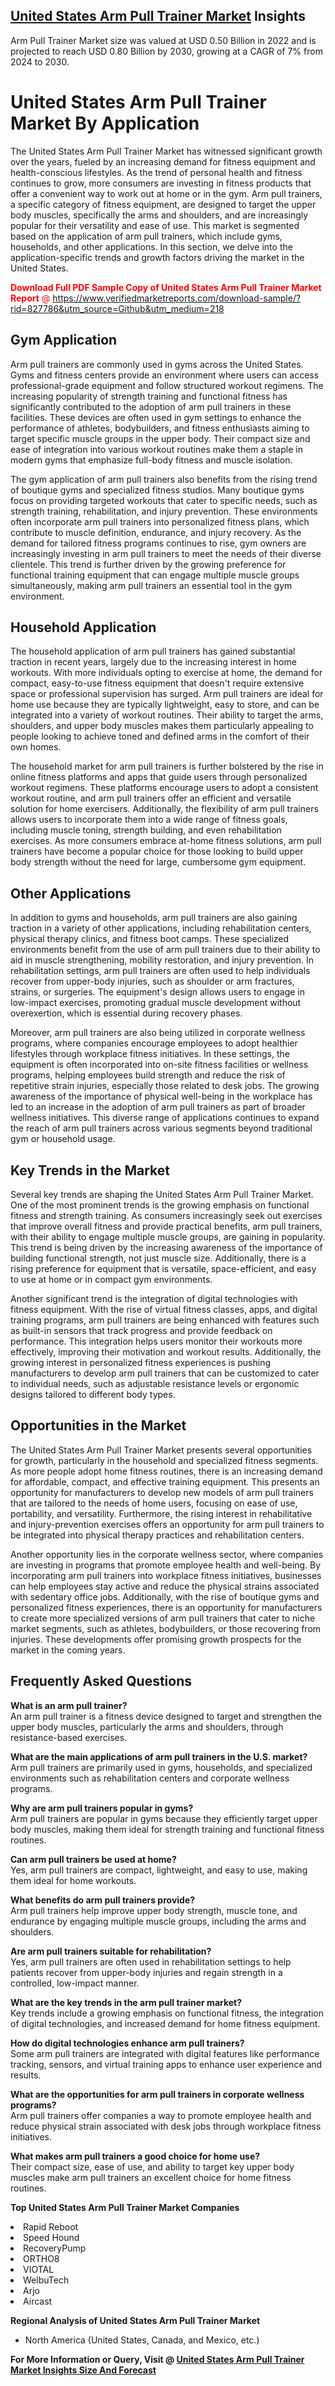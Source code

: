 <h2><a href="https://www.verifiedmarketreports.com/download-sample/?rid=827786&amp;utm_source=Github&amp;utm_medium=218" target="_blank">United States Arm Pull Trainer Market</a> Insights</h2><p>Arm Pull Trainer Market size was valued at USD 0.50 Billion in 2022 and is projected to reach USD 0.80 Billion by 2030, growing at a CAGR of 7% from 2024 to 2030.</p><p><h1>United States Arm Pull Trainer Market By Application</h1> <p>The United States Arm Pull Trainer Market has witnessed significant growth over the years, fueled by an increasing demand for fitness equipment and health-conscious lifestyles. As the trend of personal health and fitness continues to grow, more consumers are investing in fitness products that offer a convenient way to work out at home or in the gym. Arm pull trainers, a specific category of fitness equipment, are designed to target the upper body muscles, specifically the arms and shoulders, and are increasingly popular for their versatility and ease of use. This market is segmented based on the application of arm pull trainers, which include gyms, households, and other applications. In this section, we delve into the application-specific trends and growth factors driving the market in the United States. <p><span class=""><span style="color: #ff0000;"><strong>Download Full PDF Sample Copy of United States Arm Pull Trainer Market Report</strong> @ </span><a href="https://www.verifiedmarketreports.com/download-sample/?rid=827786&amp;utm_source=Github&amp;utm_medium=218" target="_blank">https://www.verifiedmarketreports.com/download-sample/?rid=827786&amp;utm_source=Github&amp;utm_medium=218</a></span></p></p> <h2>Gym Application</h2> <p>Arm pull trainers are commonly used in gyms across the United States. Gyms and fitness centers provide an environment where users can access professional-grade equipment and follow structured workout regimens. The increasing popularity of strength training and functional fitness has significantly contributed to the adoption of arm pull trainers in these facilities. These devices are often used in gym settings to enhance the performance of athletes, bodybuilders, and fitness enthusiasts aiming to target specific muscle groups in the upper body. Their compact size and ease of integration into various workout routines make them a staple in modern gyms that emphasize full-body fitness and muscle isolation.</p> <p>The gym application of arm pull trainers also benefits from the rising trend of boutique gyms and specialized fitness studios. Many boutique gyms focus on providing targeted workouts that cater to specific needs, such as strength training, rehabilitation, and injury prevention. These environments often incorporate arm pull trainers into personalized fitness plans, which contribute to muscle definition, endurance, and injury recovery. As the demand for tailored fitness programs continues to rise, gym owners are increasingly investing in arm pull trainers to meet the needs of their diverse clientele. This trend is further driven by the growing preference for functional training equipment that can engage multiple muscle groups simultaneously, making arm pull trainers an essential tool in the gym environment.</p> <h2>Household Application</h2> <p>The household application of arm pull trainers has gained substantial traction in recent years, largely due to the increasing interest in home workouts. With more individuals opting to exercise at home, the demand for compact, easy-to-use fitness equipment that doesn't require extensive space or professional supervision has surged. Arm pull trainers are ideal for home use because they are typically lightweight, easy to store, and can be integrated into a variety of workout routines. Their ability to target the arms, shoulders, and upper body muscles makes them particularly appealing to people looking to achieve toned and defined arms in the comfort of their own homes.</p> <p>The household market for arm pull trainers is further bolstered by the rise in online fitness platforms and apps that guide users through personalized workout regimens. These platforms encourage users to adopt a consistent workout routine, and arm pull trainers offer an efficient and versatile solution for home exercisers. Additionally, the flexibility of arm pull trainers allows users to incorporate them into a wide range of fitness goals, including muscle toning, strength building, and even rehabilitation exercises. As more consumers embrace at-home fitness solutions, arm pull trainers have become a popular choice for those looking to build upper body strength without the need for large, cumbersome gym equipment.</p> <h2>Other Applications</h2> <p>In addition to gyms and households, arm pull trainers are also gaining traction in a variety of other applications, including rehabilitation centers, physical therapy clinics, and fitness boot camps. These specialized environments benefit from the use of arm pull trainers due to their ability to aid in muscle strengthening, mobility restoration, and injury prevention. In rehabilitation settings, arm pull trainers are often used to help individuals recover from upper-body injuries, such as shoulder or arm fractures, strains, or surgeries. The equipment's design allows users to engage in low-impact exercises, promoting gradual muscle development without overexertion, which is essential during recovery phases.</p> <p>Moreover, arm pull trainers are also being utilized in corporate wellness programs, where companies encourage employees to adopt healthier lifestyles through workplace fitness initiatives. In these settings, the equipment is often incorporated into on-site fitness facilities or wellness programs, helping employees build strength and reduce the risk of repetitive strain injuries, especially those related to desk jobs. The growing awareness of the importance of physical well-being in the workplace has led to an increase in the adoption of arm pull trainers as part of broader wellness initiatives. This diverse range of applications continues to expand the reach of arm pull trainers across various segments beyond traditional gym or household usage.</p> <h2>Key Trends in the Market</h2> <p>Several key trends are shaping the United States Arm Pull Trainer Market. One of the most prominent trends is the growing emphasis on functional fitness and strength training. As consumers increasingly seek out exercises that improve overall fitness and provide practical benefits, arm pull trainers, with their ability to engage multiple muscle groups, are gaining in popularity. This trend is being driven by the increasing awareness of the importance of building functional strength, not just muscle size. Additionally, there is a rising preference for equipment that is versatile, space-efficient, and easy to use at home or in compact gym environments.</p> <p>Another significant trend is the integration of digital technologies with fitness equipment. With the rise of virtual fitness classes, apps, and digital training programs, arm pull trainers are being enhanced with features such as built-in sensors that track progress and provide feedback on performance. This integration helps users monitor their workouts more effectively, improving their motivation and workout results. Additionally, the growing interest in personalized fitness experiences is pushing manufacturers to develop arm pull trainers that can be customized to cater to individual needs, such as adjustable resistance levels or ergonomic designs tailored to different body types.</p> <h2>Opportunities in the Market</h2> <p>The United States Arm Pull Trainer Market presents several opportunities for growth, particularly in the household and specialized fitness segments. As more people adopt home fitness routines, there is an increasing demand for affordable, compact, and effective training equipment. This presents an opportunity for manufacturers to develop new models of arm pull trainers that are tailored to the needs of home users, focusing on ease of use, portability, and versatility. Furthermore, the rising interest in rehabilitative and injury-prevention exercises offers an opportunity for arm pull trainers to be integrated into physical therapy practices and rehabilitation centers.</p> <p>Another opportunity lies in the corporate wellness sector, where companies are investing in programs that promote employee health and well-being. By incorporating arm pull trainers into workplace fitness initiatives, businesses can help employees stay active and reduce the physical strains associated with sedentary office jobs. Additionally, with the rise of boutique gyms and personalized fitness experiences, there is an opportunity for manufacturers to create more specialized versions of arm pull trainers that cater to niche market segments, such as athletes, bodybuilders, or those recovering from injuries. These developments offer promising growth prospects for the market in the coming years.</p> <h2>Frequently Asked Questions</h2> <p><strong>What is an arm pull trainer?</strong><br>An arm pull trainer is a fitness device designed to target and strengthen the upper body muscles, particularly the arms and shoulders, through resistance-based exercises.</p> <p><strong>What are the main applications of arm pull trainers in the U.S. market?</strong><br>Arm pull trainers are primarily used in gyms, households, and specialized environments such as rehabilitation centers and corporate wellness programs.</p> <p><strong>Why are arm pull trainers popular in gyms?</strong><br>Arm pull trainers are popular in gyms because they efficiently target upper body muscles, making them ideal for strength training and functional fitness routines.</p> <p><strong>Can arm pull trainers be used at home?</strong><br>Yes, arm pull trainers are compact, lightweight, and easy to use, making them ideal for home workouts.</p> <p><strong>What benefits do arm pull trainers provide?</strong><br>Arm pull trainers help improve upper body strength, muscle tone, and endurance by engaging multiple muscle groups, including the arms and shoulders.</p> <p><strong>Are arm pull trainers suitable for rehabilitation?</strong><br>Yes, arm pull trainers are often used in rehabilitation settings to help patients recover from upper-body injuries and regain strength in a controlled, low-impact manner.</p> <p><strong>What are the key trends in the arm pull trainer market?</strong><br>Key trends include a growing emphasis on functional fitness, the integration of digital technologies, and increased demand for home fitness equipment.</p> <p><strong>How do digital technologies enhance arm pull trainers?</strong><br>Some arm pull trainers are integrated with digital features like performance tracking, sensors, and virtual training apps to enhance user experience and results.</p> <p><strong>What are the opportunities for arm pull trainers in corporate wellness programs?</strong><br>Arm pull trainers offer companies a way to promote employee health and reduce physical strain associated with desk jobs through workplace fitness initiatives.</p> <p><strong>What makes arm pull trainers a good choice for home use?</strong><br>Their compact size, ease of use, and ability to target key upper body muscles make arm pull trainers an excellent choice for home fitness routines.</p> </p><p><strong>Top United States Arm Pull Trainer Market Companies</strong></p><div data-test-id=""><p><li>Rapid Reboot</li><li> Speed Hound</li><li> RecoveryPump</li><li> ORTHO8</li><li> VIOTAL</li><li> WelbuTech</li><li> Arjo</li><li> Aircast</li></p><div><strong>Regional Analysis of&nbsp;United States Arm Pull Trainer Market</strong></div><ul><li dir="ltr"><p dir="ltr">North America&nbsp;(United States, Canada, and Mexico, etc.)</p></li></ul><p><strong>For More Information or Query, Visit @&nbsp;</strong><strong><a href="https://www.verifiedmarketreports.com/product/arm-pull-trainer-market/?utm_source=Github&amp;utm_medium=218" target="_blank">United States Arm Pull Trainer Market Insights Size And Forecast</a></strong></p></div>
